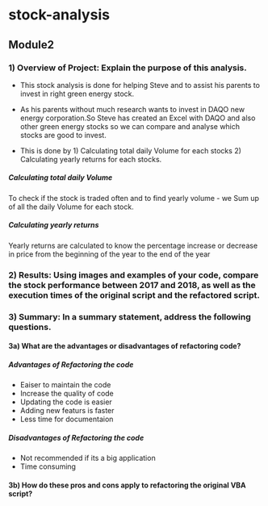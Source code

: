 # stock-analysis
## Module2

### 1) Overview of Project: Explain the purpose of this analysis.

- This stock analysis is done for helping Steve and to assist his parents to invest in right green energy stock.

- As his parents without much research wants to invest in DAQO new energy corporation.So Steve has created an Excel with DAQO and also other green energy stocks so we can compare and analyse which stocks are good to invest.

- This is done by 1) Calculating total daily Volume for each stocks
                  2) Calculating yearly returns for each stocks.

##### Calculating total daily Volume 
To check if the stock is traded often and to find yearly volume - we Sum up of all the daily Volume for each stock.

##### Calculating yearly returns
Yearly returns are calculated to know the percentage increase or decrease in price from the beginning of the year to the end of the year 


### 2) Results: Using images and examples of your code, compare the stock performance between 2017 and 2018, as well as the execution times of the original script and the refactored script.


### 3) Summary: In a summary statement, address the following questions.
#### 3a) What are the advantages or disadvantages of refactoring code?
##### Advantages of Refactoring the code
- Eaiser to maintain the code
- Increase the quality of code
- Updating the code is easier
- Adding new featurs is faster
- Less time for documentaion


##### Disadvantages of Refactoring the code
- Not recommended if its a big application
- Time consuming 

#### 3b) How do these pros and cons apply to refactoring the original VBA script?